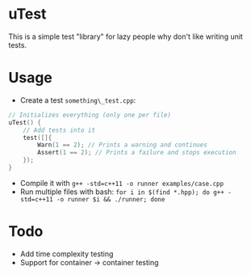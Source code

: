 uTest
=====

This is a simple test "library" for lazy people why don't like writing unit tests.

# Usage
- Create a test `something\_test.cpp`:
```cpp
// Initializes everything (only one per file)
uTest() {
    // Add tests into it
    test([]{
        Warn(1 == 2); // Prints a warning and continues
        Assert(1 == 2); // Prints a failure and stops execution
    });
}
```
- Compile it with `g++ -std=c++11 -o runner examples/case.cpp`
- Run multiple files with bash: `for i in $(find *.hpp); do g++ -std=c++11 -o runner $i && ./runner; done`

# Todo
- Add time complexity testing
- Support for container -> container testing
